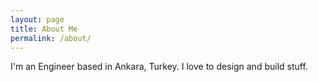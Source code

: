 ```yaml
---
layout: page
title: About Me
permalink: /about/
---
```



I'm an Engineer based in Ankara, Turkey. 
I love to design and build stuff.

